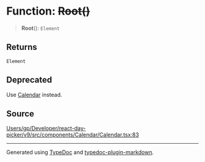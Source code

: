# Function: ~~Root()~~

> **Root**(): `Element`

## Returns

`Element`

## Deprecated

Use [Calendar](/api/functions/Calendar.md) instead.

## Source

[Users/gp/Developer/react-day-picker/v9/src/components/Calendar/Calendar.tsx:83](https://github.com/gpbl/react-day-picker/blob/005599683/src/components/Calendar/Calendar.tsx#L83)

***

Generated using [TypeDoc](https://typedoc.org) and [typedoc-plugin-markdown](https://typedoc-plugin-markdown.org).
